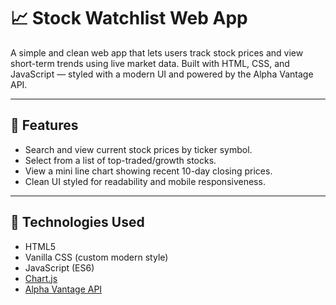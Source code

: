 # 📈 Stock Watchlist Web App

A simple and clean web app that lets users track stock prices and view short-term trends using live market data. Built with HTML, CSS, and JavaScript — styled with a modern UI and powered by the Alpha Vantage API.

---

## 🔧 Features

- Search and view current stock prices by ticker symbol.
- Select from a list of top-traded/growth stocks.
- View a mini line chart showing recent 10-day closing prices.
- Clean UI styled for readability and mobile responsiveness.

---

## 🚀 Technologies Used

- HTML5
- Vanilla CSS (custom modern style)
- JavaScript (ES6)
- [Chart.js](https://www.chartjs.org/)
- [Alpha Vantage API](https://www.alphavantage.co/)
